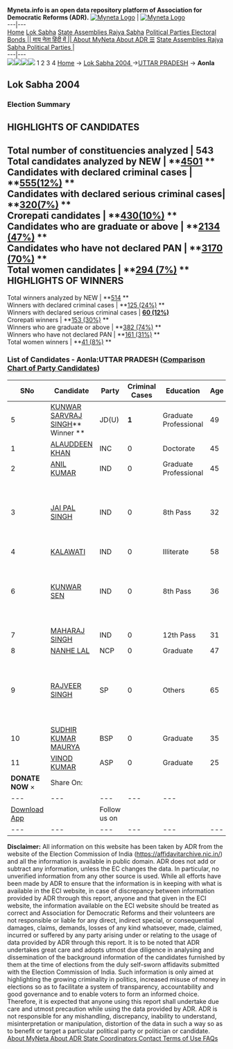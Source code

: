 **Myneta.info is an open data repository platform of Association for Democratic Reforms (ADR).**
[![Myneta Logo](https://www.myneta.info/lib/img/myneta-logo.png)](https://www.myneta.info/) | [![Myneta Logo](https://www.myneta.info/lib/img/adr-logo.png)](https://adrindia.org)  
---|---  
[Home](https://www.myneta.info/) [Lok Sabha](https://www.myneta.info/#ls "Lok Sabha") [ State Assemblies ](https://www.myneta.info/#sa "State Assemblies") [Rajya Sabha](https://www.myneta.info/#rs "Rajya Sabha") [Political Parties ](https://www.myneta.info/party "Political Parties") [ Electoral Bonds ](https://www.myneta.info/electoral_bonds "Electoral Bonds") [ || माय नेता हिंदी में || ](https://translate.google.co.in/translate?prev=hp&hl=en&js=y&u=www.myneta.info&sl=en&tl=hi&history_state0=) [ About MyNeta ](https://adrindia.org/content/about-myneta) [ About ADR ](https://adrindia.org/about-adr/who-we-are) [☰](javascript:void\(0\))
[ State Assemblies ](https://www.myneta.info/#sa "State Assemblies") [ Rajya Sabha ](https://www.myneta.info/#rs "Rajya Sabha") [ Political Parties ](https://www.myneta.info/party "Political Parties")
|   
---|---  
![](https://www.myneta.info/lib/img/banner/banner-1.png)![](https://www.myneta.info/lib/img/banner/banner-2.png)![](https://www.myneta.info/lib/img/banner/banner-3.png)![](https://www.myneta.info/lib/img/banner/banner-4.png)
1  2  3  4 
[Home](https://www.myneta.info/) → [Lok Sabha 2004 ](https://www.myneta.info/loksabha2004/)→[UTTAR PRADESH](https://www.myneta.info/loksabha2004/index.php?action=show_constituencies&state_id=24) → **Aonla**
### 
## Lok Sabha 2004 
###  Election Summary 
HIGHLIGHTS OF CANDIDATES  
---  
Total number of constituencies analyzed |  543   
Total candidates analyzed by NEW | **[4501](https://www.myneta.info/loksabha2004/index.php?action=summary&subAction=candidates_analyzed&sort=candidate#summary) **  
Candidates with declared criminal cases | **[555(12%)](https://www.myneta.info/loksabha2004/index.php?action=summary&subAction=crime&sort=candidate#summary) **  
Candidates with declared serious criminal cases| **[320(7%)](https://www.myneta.info/loksabha2004/index.php?action=summary&subAction=serious_crime&sort=candidate#summary) **  
Crorepati candidates | **[430(10%)](https://www.myneta.info/loksabha2004/index.php?action=summary&subAction=crorepati&sort=candidate#summary) **  
Candidates who are graduate or above | **[2134 (47%)](https://www.myneta.info/loksabha2004/index.php?action=summary&subAction=education&sort=candidate#summary) **  
Candidates who have not declared PAN | **[3170 (70%)](https://www.myneta.info/loksabha2004/index.php?action=summary&subAction=without_pan&sort=candidate#summary) **  
Total women candidates | **[294 (7%)](https://www.myneta.info/loksabha2004/index.php?action=summary&subAction=women_candidate&sort=candidate#summary) **  
HIGHLIGHTS OF WINNERS  
---  
Total winners analyzed by NEW | **[514](https://www.myneta.info/loksabha2004/index.php?action=summary&subAction=winner_analyzed&sort=candidate#summary) **  
Winners with declared criminal cases | **[125 (24%)](https://www.myneta.info/loksabha2004/index.php?action=summary&subAction=winner_crime&sort=candidate#summary) **  
Winners with declared serious criminal cases | **[60 (12%)](https://www.myneta.info/loksabha2004/index.php?action=summary&subAction=winner_serious_crime&sort=candidate#summary)**  
Crorepati winners | **[153 (30%)](https://www.myneta.info/loksabha2004/index.php?action=summary&subAction=winner_crorepati&sort=candidate#summary) **  
Winners who are graduate or above | **[382 (74%)](https://www.myneta.info/loksabha2004/index.php?action=summary&subAction=winner_education&sort=candidate#summary) **  
Winners who have not declared PAN | **[161 (31%)](https://www.myneta.info/loksabha2004/index.php?action=summary&subAction=winner_without_pan&sort=candidate#summary) **  
Total women winners | **[41 (8%)](https://www.myneta.info/loksabha2004/index.php?action=summary&subAction=winner_women&sort=candidate#summary) **  
### List of Candidates - Aonla:UTTAR PRADESH ([Comparison Chart of Party Candidates](https://www.myneta.info/loksabha2004/comparisonchart.php?constituency_id=423))
SNo | Candidate| Party| Criminal Cases| Education| Age| Total Assets| Liabilities  
---|---|---|---|---|---|---|---  
5  | [KUNWAR SARVRAJ SINGH](https://www.myneta.info/loksabha2004/candidate.php?candidate_id=3980)** Winner ** | JD(U) | **1** | Graduate Professional| 49 | Rs 1,42,81,673 ~ 1 Crore+ | Rs 0 ~   
1  | [ALAUDDEEN KHAN](https://www.myneta.info/loksabha2004/candidate.php?candidate_id=3983) | INC | 0 | Doctorate| 45 | Rs 12,96,444 ~ 12 Lacs+ | Rs 0 ~   
2  | [ANIL KUMAR](https://www.myneta.info/loksabha2004/candidate.php?candidate_id=3987) | IND | 0 | Graduate Professional| 45 | Rs 32,78,400 ~ 32 Lacs+ | Rs 7,63,639 ~ 7 Lacs+  
3  | [JAI PAL SINGH](https://www.myneta.info/loksabha2004/candidate.php?candidate_id=3984) | IND | 0 | 8th Pass| 32 | ![](https://myneta.info/image_v2.php?myneta_folder=loksabha2004&candidate_id=3984&col=ta) | ![](https://myneta.info/image_v2.php?myneta_folder=loksabha2004&candidate_id=3984&col=lia)  
4  | [KALAWATI](https://www.myneta.info/loksabha2004/candidate.php?candidate_id=3991) | IND | 0 | Illiterate| 58 | Rs 9,50,000 ~ 9 Lacs+ | Rs 0 ~   
6  | [KUNWAR SEN](https://www.myneta.info/loksabha2004/candidate.php?candidate_id=3990) | IND | 0 | 8th Pass| 36 | ![](https://myneta.info/image_v2.php?myneta_folder=loksabha2004&candidate_id=3990&col=ta) | ![](https://myneta.info/image_v2.php?myneta_folder=loksabha2004&candidate_id=3990&col=lia)  
7  | [MAHARAJ SINGH](https://www.myneta.info/loksabha2004/candidate.php?candidate_id=3986) | IND | 0 | 12th Pass| 31 | Rs 17,70,000 ~ 17 Lacs+ | Rs 0 ~   
8  | [NANHE LAL](https://www.myneta.info/loksabha2004/candidate.php?candidate_id=3985) | NCP | 0 | Graduate| 47 | Rs 51,03,089 ~ 51 Lacs+ | Rs 3,16,064 ~ 3 Lacs+  
9  | [RAJVEER SINGH](https://www.myneta.info/loksabha2004/candidate.php?candidate_id=3981) | SP | 0 | Others| 65 | ![](https://myneta.info/image_v2.php?myneta_folder=loksabha2004&candidate_id=3981&col=ta) | ![](https://myneta.info/image_v2.php?myneta_folder=loksabha2004&candidate_id=3981&col=lia)  
10  | [SUDHIR KUMAR MAURYA](https://www.myneta.info/loksabha2004/candidate.php?candidate_id=3982) | BSP | 0 | Graduate| 35 | Rs 1,59,86,412 ~ 1 Crore+ | Rs 51,04,517 ~ 51 Lacs+  
11  | [VINOD KUMAR](https://www.myneta.info/loksabha2004/candidate.php?candidate_id=3988) | ASP | 0 | Graduate| 25 | Nil | Rs 0 ~   
|  **DONATE NOW** × |  Share On:  | [](https://api.whatsapp.com/send?text=https%3A%2F%2Fmyneta.info%2Fpunjab2022%2Findex.php%3Faction%3Dshow_constituencies%26state_id%3D19) | [](https://www.facebook.com/sharer/sharer.php?u=https%3A%2F%2Fmyneta.info%2Fpunjab2022%2Findex.php%3Faction%3Dshow_constituencies%26state_id%3D19) | [](https://twitter.com/share?url=https%3A%2F%2Fmyneta.info%2Fpunjab2022%2Findex.php%3Faction%3Dshow_constituencies%26state_id%3D19)  
---|---|---|---|---  
| [ Download App ](https://play.google.com/store/apps/details?id=com.webrosoft.myneta1&pcampaignid=pcampaignidMKT-Other-global-all-co-prtnr-py-PartBadge-Mar2515-1) | [](https://play.google.com/store/apps/details?id=com.webrosoft.myneta1&pcampaignid=pcampaignidMKT-Other-global-all-co-prtnr-py-PartBadge-Mar2515-1) |  Follow us on  | [](https://www.facebook.com/adrindia.org/) | [](https://twitter.com/adrspeaks) | [](https://groups.google.com/g/national-election-watch?hl=en&pli=1) | [](https://www.instagram.com/adrspeaks/) | [](https://www.youtube.com/user/adrspeaks) | [](https://sharechat.com/profile/adrspeaks)  
---|---|---|---|---|---|---|---|---  
**Disclaimer:** All information on this website has been taken by ADR from the website of the Election Commission of India (https://affidavitarchive.nic.in/) and all the information is available in public domain. ADR does not add or subtract any information, unless the EC changes the data. In particular, no unverified information from any other source is used. While all efforts have been made by ADR to ensure that the information is in keeping with what is available in the ECI website, in case of discrepancy between information provided by ADR through this report, anyone and that given in the ECI website, the information available on the ECI website should be treated as correct and Association for Democratic Reforms and their volunteers are not responsible or liable for any direct, indirect special, or consequential damages, claims, demands, losses of any kind whatsoever, made, claimed, incurred or suffered by any party arising under or relating to the usage of data provided by ADR through this report. It is to be noted that ADR undertakes great care and adopts utmost due diligence in analysing and dissemination of the background information of the candidates furnished by them at the time of elections from the duly self-sworn affidavits submitted with the Election Commission of India. Such information is only aimed at highlighting the growing criminality in politics, increased misuse of money in elections so as to facilitate a system of transparency, accountability and good governance and to enable voters to form an informed choice. Therefore, it is expected that anyone using this report shall undertake due care and utmost precaution while using the data provided by ADR. ADR is not responsible for any mishandling, discrepancy, inability to understand, misinterpretation or manipulation, distortion of the data in such a way so as to benefit or target a particular political party or politician or candidate. 
[ About MyNeta ](https://adrindia.org/content/about-myneta) [ About ADR ](https://adrindia.org/about-adr/who-we-are) [ State Coordinators ](https://adrindia.org/about-adr/state-coordinators) [ Contact ](https://adrindia.org/contact-us) [ Terms of Use ](https://adrindia.org/content/adr-terms-use) [ FAQs ](https://adrindia.org/content/faqs)
